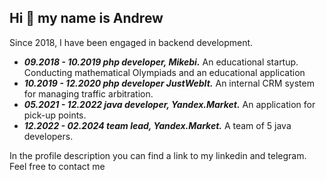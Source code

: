 ## Hi 👋 my name is Andrew
<p>Since 2018, I have been engaged in backend development.</p>

* ***09.2018 - 10.2019 php developer, Mikebi.*** An educational startup. Conducting mathematical Olympiads and an educational application
* ***10.2019 - 12.2020 php developer JustWebIt.*** An internal CRM system for managing traffic arbitration.
* ***05.2021 - 12.2022 java developer, Yandex.Market.*** An application for pick-up points.
* ***12.2022 - 02.2024 team lead, Yandex.Market.*** A team of 5 java developers.

<p>In the profile description you can find a link to my linkedin and telegram. Feel free to contact me</p>
